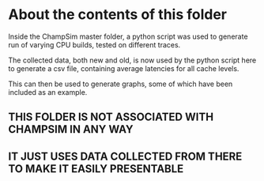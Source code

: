 # About the contents of this folder
Inside the ChampSim master folder, a python script was used to generate run of varying CPU builds, tested on different traces.

The collected data, both new and old, is now used by the python script here to generate a csv file, containing average latencies for all cache levels.

This can then be used to generate graphs, some of which have been included as an example.

## THIS FOLDER IS NOT ASSOCIATED WITH CHAMPSIM IN ANY WAY
## IT JUST USES DATA COLLECTED FROM THERE TO MAKE IT EASILY PRESENTABLE